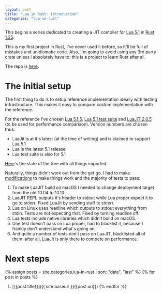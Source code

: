 ```yaml
---
layout: post
title: "Lua in Rust: Introduction"
categories: "lua-in-rust"
---
```


This begins a series dedicated to creating a JIT compiler for [Lua 5.1](http://www.lua.org) in [Rust 1.35](https://www.rust-lang.org).

This is my first project in Rust, I've never used it before, so it'll be full of mistakes and unidiomatic code. Also,
I'm going to avoid using any 3rd party crate unless I absolutely have to: this is a project to learn Rust after all.

The repo is [here](https://github.com/projedi/lua-in-rust).

The initial setup
=================

The first thing to do is to setup reference implementation ideally with testing infrastructure. This makes
it easy to compare custom implementation with the reference.

For the reference I've chosen [Lua 5.1.5](http://www.lua.org/ftp/lua-5.1.5.tar.gz),
[Lua 5.1 test suite](http://www.lua.org/tests/lua5.1-tests.tar.gz) and [LuaJIT 2.0.5](http://luajit.org/download/LuaJIT-2.0.5.tar.gz) (to be used for performance comparison).
Version numbers are chosen thus:
* LuaJit is at it's latest (at the time of writing) and is claimed to support Lua 5.1
* Lua is the latest 5.1 release
* Lua test suite is also for 5.1

[Here](https://github.com/projedi/lua-in-rust/tree/d5dc42f0bb7dcb3bfc6736aad622d4381658615c)'s the state of the tree with
all things imported.

Naturally, things didn't work out from the get go. I had to make [modifications](https://github.com/projedi/lua-in-rust/commit/0b7229e31e1349aef63203df333fef84b8cdfd7b)
to make things work and the majority of tests to pass:
1. To make LuaJIT build on macOS I needed to change deployment target from the old 10.04 to 10.10.
2. LuaJIT REPL outputs it's header to stdout while Lua proper expect it to go to stderr. Fixed LuaJit by sending stuff to stderr.
3. Lua on Linux uses readline which outputs to stdout everything from stdin. Tests are not expecting that. Fixed by turning readline off.
4. Lua tests include native libraries which didn't build on macOS.
5. One test doesn't pass on Lua proper, had to blacklist it, because I frankly don't understand what's going on.
6. And quite a number of tests don't pass on LuaJIT, blacklisted all of them: after all, LuaJit is only there to compete on performance.

Next steps
==========

{% assign posts = site.categories.lua-in-rust | sort: "date", "last" %}
{% for post in posts %}
1. [{{post.title}}]({{ site.baseurl }}{{post.url}})
{% endfor %}
